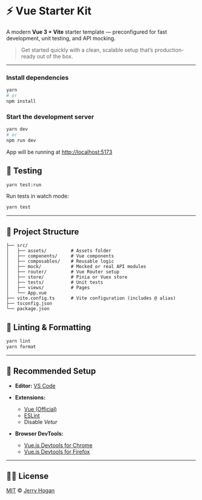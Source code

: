 
# ⚡️ Vue Starter Kit

A modern **Vue 3 + Vite** starter template — preconfigured for fast development, unit testing, and API mocking.

> Get started quickly with a clean, scalable setup that’s production-ready out of the box.

---

### Install dependencies

```bash
yarn
# or
npm install
```

### Start the development server

```bash
yarn dev
# or
npm run dev
```

App will be running at [http://localhost:5173](http://localhost:5173)

## 🧪 Testing

```bash
yarn test:run
```

Run tests in watch mode:

```bash
yarn test
```

---

## 🧱 Project Structure

```
├── src/
│   ├── assets/         # Assets folder
│   ├── components/     # Vue components
│   ├── composables/    # Reusable logic
│   ├── mock/           # Mocked or real API modules
│   ├── router/         # Vue Router setup
│   ├── store/          # Pinia or Vuex store
│   ├── tests/          # Unit tests
│   ├── views/          # Pages
│   └── App.vue
├── vite.config.ts      # Vite configuration (includes @ alias)
├── tsconfig.json
└── package.json
```

## 🧰 Linting & Formatting

```bash
yarn lint
yarn format
```

---


## 🧾 Recommended Setup

- **Editor:** [VS Code](https://code.visualstudio.com/)
- **Extensions:**
  - [Vue (Official)](https://marketplace.visualstudio.com/items?itemName=Vue.volar)
  - [ESLint](https://marketplace.visualstudio.com/items?itemName=dbaeumer.vscode-eslint)
  - Disable _Vetur_

- **Browser DevTools:**
  - [Vue.js Devtools for Chrome](https://chromewebstore.google.com/detail/vuejs-devtools/nhdogjmejiglipccpnnnanhbledajbpd)
  - [Vue.js Devtools for Firefox](https://addons.mozilla.org/en-US/firefox/addon/vue-js-devtools/)

---

## 🧑‍🏫 License

[MIT](./LICENSE) © [Jerry Hogan](https://github.com/hdjerry)
